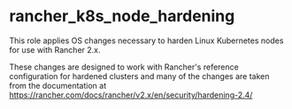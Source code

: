 rancher_k8s_node_hardening
==========================

This role applies OS changes necessary to harden Linux Kubernetes nodes for use with Rancher 2.x.

These changes are designed to work with Rancher's reference configuration for hardened clusters and many of the changes are taken from the documentation at https://rancher.com/docs/rancher/v2.x/en/security/hardening-2.4/
